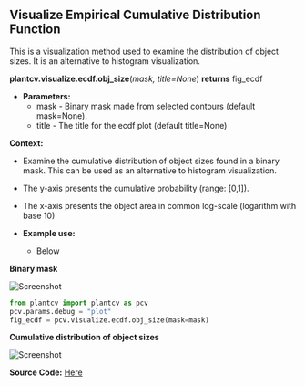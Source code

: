## Visualize Empirical Cumulative Distribution Function

This is a visualization method used to examine the distribution of object sizes. It is an alternative to histogram 
visualization.

**plantcv.visualize.ecdf.obj_size**(*mask, title=None*)
**returns** fig_ecdf

- **Parameters:**
    - mask - Binary mask made from selected contours (default mask=None).
    - title - The title for the ecdf plot (default title=None) 
    
**Context:**
- Examine the cumulative distribution of object sizes found in a binary mask. This can be used as an alternative 
  to histogram visualization.
- The y-axis presents the cumulative probability (range: [0,1]).  
- The x-axis presents the object area in common log-scale (logarithm with base 10)

- **Example use:**
    - Below
    
**Binary mask**

![Screenshot](img/documentation_images/visualize_obj_size_ecdf/mask.png)

```python
from plantcv import plantcv as pcv
pcv.params.debug = "plot"
fig_ecdf = pcv.visualize.ecdf.obj_size(mask=mask)
```

**Cumulative distribution of object sizes**

![Screenshot](img/documentation_images/visualize_obj_size_ecdf/ecdf_obj_size.png)

**Source Code:** [Here](https://github.com/danforthcenter/plantcv/blob/main/plantcv/plantcv/visualize/obj_size_ecdf.py)

